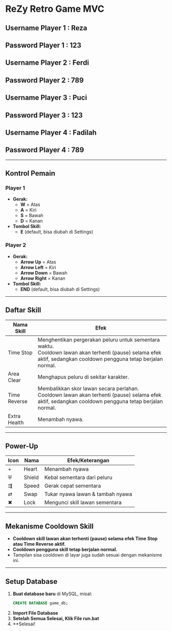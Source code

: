 # ReZy Retro Game MVC

## Username Player 1 : Reza  
## Password Player 1 : 123  
## Username Player 2 : Ferdi  
## Password Player 2 : 789  
## Username Player 3 : Puci  
## Password Player 3 : 123  
## Username Player 4 : Fadilah  
## Password Player 4 : 789  

---

## Kontrol Pemain

### **Player 1**
- **Gerak:**  
  - **W** = Atas  
  - **A** = Kiri  
  - **S** = Bawah  
  - **D** = Kanan  
- **Tombol Skill:**  
  - **E** (default, bisa diubah di Settings)

### **Player 2**
- **Gerak:**  
  - **Arrow Up** = Atas  
  - **Arrow Left** = Kiri  
  - **Arrow Down** = Bawah  
  - **Arrow Right** = Kanan  
- **Tombol Skill:**  
  - **END** (default, bisa diubah di Settings)

---

## Daftar Skill

| Nama Skill    | Efek                                                                                   |
|---------------|----------------------------------------------------------------------------------------|
| Time Stop     | Menghentikan pergerakan peluru untuk sementara waktu. <br>Cooldown lawan akan terhenti (pause) selama efek aktif, sedangkan cooldown pengguna tetap berjalan normal. |
| Area Clear    | Menghapus peluru di sekitar karakter.                                                  |
| Time Reverse  | Membalikkan skor lawan secara perlahan. <br>Cooldown lawan akan terhenti (pause) selama efek aktif, sedangkan cooldown pengguna tetap berjalan normal. |
| Extra Health  | Menambah nyawa.                                                                        |

---

## Power-Up

| Icon | Nama      | Efek/Keterangan                       |
|------|-----------|---------------------------------------|
|  +   | Heart     | Menambah nyawa                        |
|  ⛨   | Shield    | Kebal sementara dari peluru           |
|  ⇶   | Speed     | Gerak cepat sementara                 |
|  ⇄   | Swap      | Tukar nyawa lawan & tambah nyawa      |
|  ✖   | Lock      | Mengunci skill lawan sementara        |

---

## Mekanisme Cooldown Skill

- **Cooldown skill lawan akan terhenti (pause) selama efek Time Stop atau Time Reverse aktif.**
- **Cooldown pengguna skill tetap berjalan normal.**
- Tampilan sisa cooldown di layar juga sudah sesuai dengan mekanisme ini.

---

## Setup Database

1. **Buat database baru** di MySQL, misal:  
   ```sql
   CREATE DATABASE game_db;
   ```
2. **Import File Database**  
3. **Setelah Semua Selesai, Klik File run.bat**  
4. **Selesai!